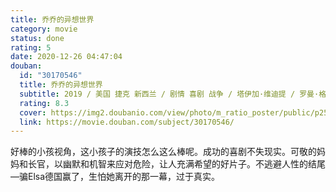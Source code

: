 ```yaml
---
title: 乔乔的异想世界
category: movie
status: done
rating: 5
date: 2020-12-26 04:47:04
douban:
  id: "30170546"
  title: 乔乔的异想世界
  subtitle: 2019 / 美国 捷克 新西兰 / 剧情 喜剧 战争 / 塔伊加·维迪提 / 罗曼·格里芬·戴维斯 托马辛·麦肯齐
  rating: 8.3
  cover: https://img2.doubanio.com/view/photo/m_ratio_poster/public/p2567973073.jpg
  link: https://movie.douban.com/subject/30170546/
---
```


好棒的小孩视角，这小孩子的演技怎么这么棒呢。成功的喜剧不失现实。可敬的妈妈和长官，以幽默和机智来应对危险，让人充满希望的好片子。不逃避人性的结尾—骗Elsa德国赢了，生怕她离开的那一幕，过于真实。